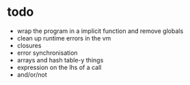 # todo

- wrap the program in a implicit function and remove globals
- clean up runtime errors in the vm
- closures
- error synchronisation
- arrays and hash table-y things
- expression on the lhs of a call
- and/or/not
